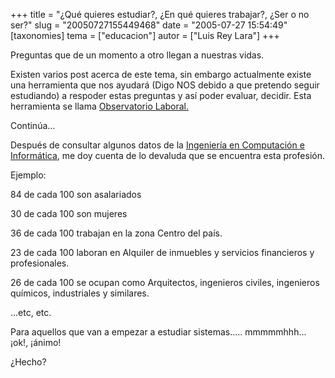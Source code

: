 +++
title = "¿Qué quieres estudiar?, ¿En qué quieres trabajar?, ¿Ser o no ser?"
slug = "20050727155449468"
date = "2005-07-27 15:54:49"
[taxonomies]
tema = ["educacion"]
autor = ["Luis Rey Lara"]
+++

Preguntas que de un momento a otro llegan a nuestras vidas.

Existen varios post acerca de este tema, sin embargo actualmente existe
una herramienta que nos ayudará (Digo NOS debido a que pretendo seguir
estudiando) a respoder estas preguntas y así poder evaluar, decidir.
Esta herramienta se llama [Observatorio
Laboral.](http://www.observatoriolaboral.gob.mx)

Continúa...

<!-- more -->
Después de consultar algunos datos de la [Ingeniería en Computación e
Informática](http://www.observatoriolaboral.gob.mx/pPanoramaCar.asp?pClave=313),
me doy cuenta de lo devaluda que se encuentra esta profesión.

Ejemplo:

84 de cada 100 son asalariados

30 de cada 100 son mujeres

36 de cada 100 trabajan en la zona Centro del país.

23 de cada 100 laboran en Alquiler de inmuebles y servicios financieros
y profesionales.

26 de cada 100 se ocupan como Arquitectos, ingenieros civiles,
ingenieros químicos, industriales y similares.

...etc, etc.

Para aquellos que van a empezar a estudiar sistemas..... mmmmmhhh...
¡ok!, ¡ánimo!

¿Hecho?

